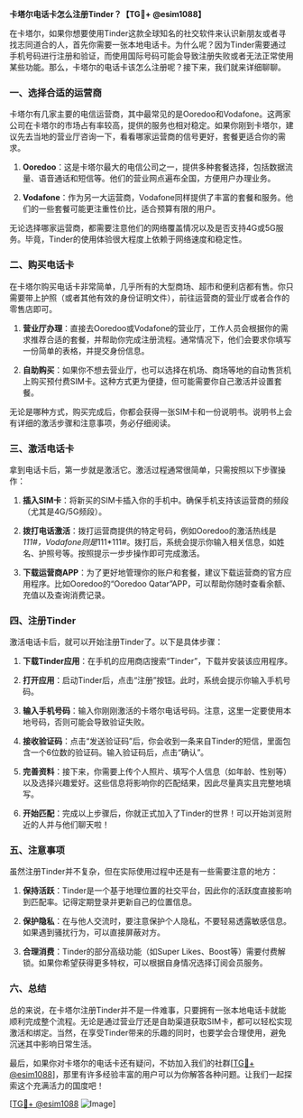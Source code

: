**卡塔尔电话卡怎么注册Tinder？【TG💪+ @esim1088】**

在卡塔尔，如果你想要使用Tinder这款全球知名的社交软件来认识新朋友或者寻找志同道合的人，首先你需要一张本地电话卡。为什么呢？因为Tinder需要通过手机号码进行注册和验证，而使用国际号码可能会导致注册失败或者无法正常使用某些功能。那么，卡塔尔的电话卡该怎么注册呢？接下来，我们就来详细聊聊。

### 一、选择合适的运营商

卡塔尔有几家主要的电信运营商，其中最常见的是Ooredoo和Vodafone。这两家公司在卡塔尔的市场占有率较高，提供的服务也相对稳定。如果你刚到卡塔尔，建议先去当地的营业厅咨询一下，看看哪家运营商的信号更好，套餐更适合你的需求。

1. **Ooredoo**：这是卡塔尔最大的电信公司之一，提供多种套餐选择，包括数据流量、语音通话和短信等。他们的营业网点遍布全国，方便用户办理业务。
   
2. **Vodafone**：作为另一大运营商，Vodafone同样提供了丰富的套餐和服务。他们的一些套餐可能更注重性价比，适合预算有限的用户。

无论选择哪家运营商，都需要注意他们的网络覆盖情况以及是否支持4G或5G服务。毕竟，Tinder的使用体验很大程度上依赖于网络速度和稳定性。

### 二、购买电话卡

在卡塔尔购买电话卡非常简单，几乎所有的大型商场、超市和便利店都有售。你只需要带上护照（或者其他有效的身份证明文件），前往运营商的营业厅或者合作的零售店即可。

1. **营业厅办理**：直接去Ooredoo或Vodafone的营业厅，工作人员会根据你的需求推荐合适的套餐，并帮助你完成注册流程。通常情况下，他们会要求你填写一份简单的表格，并提交身份信息。
   
2. **自助购买**：如果你不想去营业厅，也可以选择在机场、商场等地的自动售货机上购买预付费SIM卡。这种方式更为便捷，但可能需要你自己激活并设置套餐。

无论是哪种方式，购买完成后，你都会获得一张SIM卡和一份说明书。说明书上会有详细的激活步骤和注意事项，务必仔细阅读。

### 三、激活电话卡

拿到电话卡后，第一步就是激活它。激活过程通常很简单，只需按照以下步骤操作：

1. **插入SIM卡**：将新买的SIM卡插入你的手机中。确保手机支持该运营商的频段（尤其是4G/5G频段）。
   
2. **拨打电话激活**：拨打运营商提供的特定号码，例如Ooredoo的激活热线是*111#，Vodafone则是*111*111#。拨打后，系统会提示你输入相关信息，如姓名、护照号等。按照提示一步步操作即可完成激活。

3. **下载运营商APP**：为了更好地管理你的账户和套餐，建议下载运营商的官方应用程序。比如Ooredoo的“Ooredoo Qatar”APP，可以帮助你随时查看余额、充值以及查询消费记录。

### 四、注册Tinder

激活电话卡后，就可以开始注册Tinder了。以下是具体步骤：

1. **下载Tinder应用**：在手机的应用商店搜索“Tinder”，下载并安装该应用程序。
   
2. **打开应用**：启动Tinder后，点击“注册”按钮。此时，系统会提示你输入手机号码。

3. **输入手机号码**：输入你刚刚激活的卡塔尔电话号码。注意，这里一定要使用本地号码，否则可能会导致验证失败。

4. **接收验证码**：点击“发送验证码”后，你会收到一条来自Tinder的短信，里面包含一个6位数的验证码。输入验证码后，点击“确认”。

5. **完善资料**：接下来，你需要上传个人照片、填写个人信息（如年龄、性别等）以及选择兴趣爱好。这些信息将影响你的匹配结果，因此尽量真实且完整地填写。

6. **开始匹配**：完成以上步骤后，你就正式加入了Tinder的世界！可以开始浏览附近的人并与他们聊天啦！

### 五、注意事项

虽然注册Tinder并不复杂，但在实际使用过程中还是有一些需要注意的地方：

1. **保持活跃**：Tinder是一个基于地理位置的社交平台，因此你的活跃度直接影响到匹配率。记得定期登录并更新自己的位置信息。
   
2. **保护隐私**：在与他人交流时，要注意保护个人隐私，不要轻易透露敏感信息。如果遇到骚扰行为，可以直接屏蔽对方。

3. **合理消费**：Tinder的部分高级功能（如Super Likes、Boost等）需要付费解锁。如果你希望获得更多特权，可以根据自身情况选择订阅会员服务。

### 六、总结

总的来说，在卡塔尔注册Tinder并不是一件难事，只要拥有一张本地电话卡就能顺利完成整个流程。无论是通过营业厅还是自助渠道获取SIM卡，都可以轻松实现激活和绑定。当然，在享受Tinder带来的乐趣的同时，也要学会合理使用，避免沉迷其中影响日常生活。

最后，如果你对卡塔尔的电话卡还有疑问，不妨加入我们的社群[[TG💪+ @esim1088](https://t.me/s/esim1088)]，那里有许多经验丰富的用户可以为你解答各种问题。让我们一起探索这个充满活力的国度吧！

[[TG💪+ @esim1088](https://t.me/s/esim1088) ![Image](https://i.postimg.cc/4NQfJmqS/Snipaste-2025-05-13-00-14-12.png)]